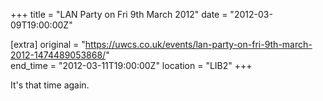 +++
title = "LAN Party on Fri 9th March 2012"
date = "2012-03-09T19:00:00Z"

[extra]
original = "https://uwcs.co.uk/events/lan-party-on-fri-9th-march-2012-1474489053868/"    
end_time = "2012-03-11T19:00:00Z"
location = "LIB2"
+++

It's that time again.

